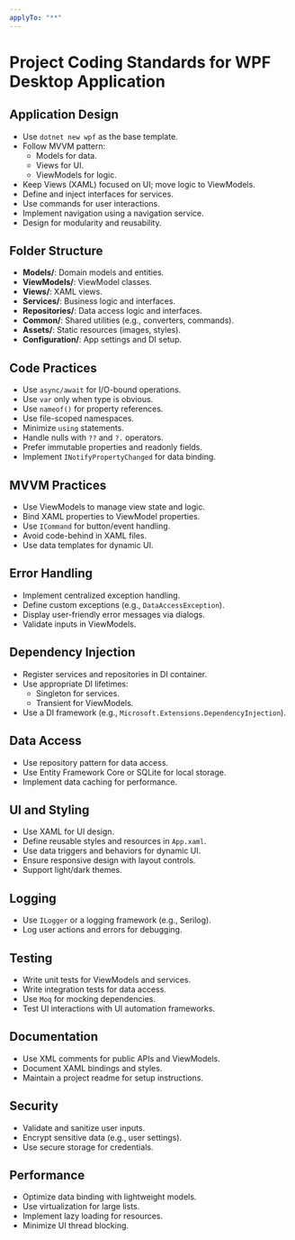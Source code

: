```yaml
---
applyTo: "**"
---
```


# Project Coding Standards for WPF Desktop Application

## Application Design

- Use `dotnet new wpf` as the base template.
- Follow MVVM pattern:
  - Models for data.
  - Views for UI.
  - ViewModels for logic.
- Keep Views (XAML) focused on UI; move logic to ViewModels.
- Define and inject interfaces for services.
- Use commands for user interactions.
- Implement navigation using a navigation service.
- Design for modularity and reusability.

## Folder Structure

- **Models/**: Domain models and entities.
- **ViewModels/**: ViewModel classes.
- **Views/**: XAML views.
- **Services/**: Business logic and interfaces.
- **Repositories/**: Data access logic and interfaces.
- **Common/**: Shared utilities (e.g., converters, commands).
- **Assets/**: Static resources (images, styles).
- **Configuration/**: App settings and DI setup.

## Code Practices

- Use `async/await` for I/O-bound operations.
- Use `var` only when type is obvious.
- Use `nameof()` for property references.
- Use file-scoped namespaces.
- Minimize `using` statements.
- Handle nulls with `??` and `?.` operators.
- Prefer immutable properties and readonly fields.
- Implement `INotifyPropertyChanged` for data binding.

## MVVM Practices

- Use ViewModels to manage view state and logic.
- Bind XAML properties to ViewModel properties.
- Use `ICommand` for button/event handling.
- Avoid code-behind in XAML files.
- Use data templates for dynamic UI.

## Error Handling

- Implement centralized exception handling.
- Define custom exceptions (e.g., `DataAccessException`).
- Display user-friendly error messages via dialogs.
- Validate inputs in ViewModels.

## Dependency Injection

- Register services and repositories in DI container.
- Use appropriate DI lifetimes:
  - Singleton for services.
  - Transient for ViewModels.
- Use a DI framework (e.g., `Microsoft.Extensions.DependencyInjection`).

## Data Access

- Use repository pattern for data access.
- Use Entity Framework Core or SQLite for local storage.
- Implement data caching for performance.

## UI and Styling

- Use XAML for UI design.
- Define reusable styles and resources in `App.xaml`.
- Use data triggers and behaviors for dynamic UI.
- Ensure responsive design with layout controls.
- Support light/dark themes.

## Logging

- Use `ILogger` or a logging framework (e.g., Serilog).
- Log user actions and errors for debugging.

## Testing

- Write unit tests for ViewModels and services.
- Write integration tests for data access.
- Use `Moq` for mocking dependencies.
- Test UI interactions with UI automation frameworks.

## Documentation

- Use XML comments for public APIs and ViewModels.
- Document XAML bindings and styles.
- Maintain a project readme for setup instructions.

## Security

- Validate and sanitize user inputs.
- Encrypt sensitive data (e.g., user settings).
- Use secure storage for credentials.

## Performance

- Optimize data binding with lightweight models.
- Use virtualization for large lists.
- Implement lazy loading for resources.
- Minimize UI thread blocking.
